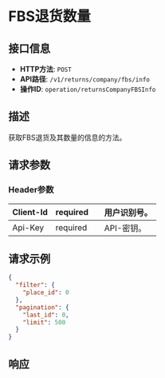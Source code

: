 # FBS退货数量

## 接口信息

- **HTTP方法**: `POST`
- **API路径**: `/v1/returns/company/fbs/info`
- **操作ID**: `operation/returnsCompanyFBSInfo`

## 描述

获取FBS退货及其数量的信息的方法。

## 请求参数

### Header参数

| Client-Id | required |  | 用户识别号。 |
|---|---|---|---|
| Api-Key | required |  | API-密钥。 |

## 请求示例

```json
{
  "filter": {
    "place_id": 0
  },
  "pagination": {
    "last_id": 0,
    "limit": 500
  }
}
```

## 响应
